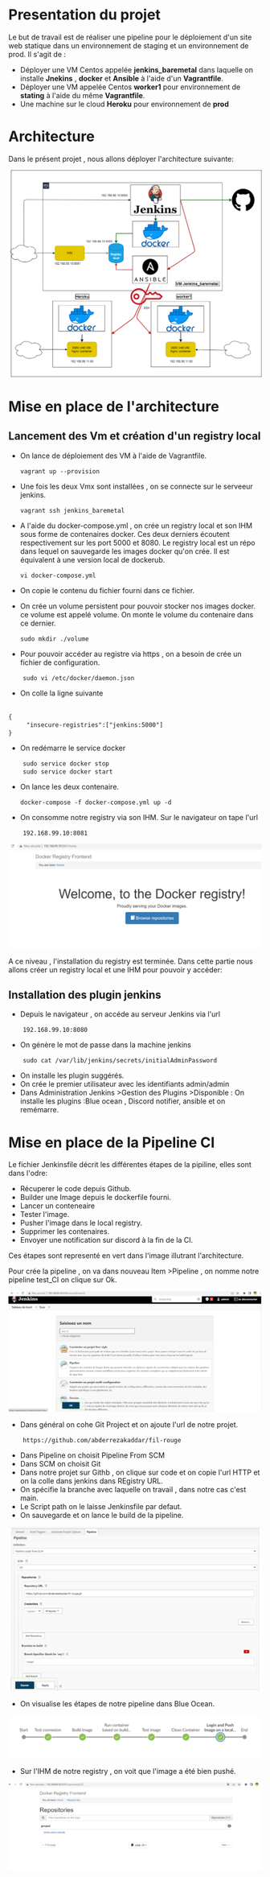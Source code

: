 # Presentation du projet 

Le but de travail est de réaliser une pipeline pour le déploiement d'un site web statique dans un environnement de staging et un environnement de prod. Il s'agit de :

- Déployer une VM Centos appelée **jenkins_baremetal**  dans laquelle on installe **Jnekins** , **docker** et **Ansible** à l'aide d'un **Vagrantfile**. 
- Déployer une VM appelée Centos **worker1** pour environnement de **stating** à l'aide du même **Vagrantfile**.
- Une machine sur le cloud **Heroku** pour environnement de **prod** 

# Architecture

Dans le présent projet , nous allons déployer l'architecture suivante:


![Architecture](/Images/architecture.png "Architecture")


# Mise en place de l'architecture

## Lancement des Vm et création d'un registry local

- On lance de déploiement des VM à l'aide de Vagrantfile.
     ```
    vagrant up --provision
    ``` 
- Une fois les deux Vmx sont installées , on se connecte sur le serveeur jenkins.
  
    ```
    vagrant ssh jenkins_baremetal
    ```
- A l'aide du docker-compose.yml , on crée un registry local et son IHM sous forme de contenaires docker. Ces deux derniers écoutent respectivement sur les port 5000 et 8080. Le registry local est un répo dans lequel on sauvegarde les images docker qu'on crée. Il est équivalent à une version local de dockerub.

     ```
    vi docker-compose.yml
    ```
- On copie le contenu du fichier fourni dans ce fichier.
- On crée un volume persistent pour pouvoir stocker nos images docker. ce volume est appelé volume. On monte le volume du contenaire dans ce dernier.

    ```
    sudo mkdir ./volume
    ```
- Pour pouvoir accéder au registre via https , on a besoin de crée un fichier de configuration.
  
```
    sudo vi /etc/docker/daemon.json
```
- On colle la ligne suivante 

```
    
{
     "insecure-registries":["jenkins:5000"]
}
```
- On redémarre le service docker

```
    sudo service docker stop
    sudo service docker start
```


- On lance les deux contenaire.
  
    ```
    docker-compose -f docker-compose.yml up -d
    ```
-  On consomme notre registry via son IHM. Sur le navigateur on tape l'url 

```
    192.168.99.10:8081
```

![local_registry](/Images/local_registry.PNG "local_registry")



A ce niveau , l'installation du registry est terminée.
Dans cette partie nous allons créer un registry local et une IHM pour pouvoir y accéder:

## Installation des plugin jenkins 

- Depuis le navigateur , on accéde au serveur Jenkins via l'url 

```
    192.168.99.10:8080
```
- On génère le mot de passe dans la machine jenkins

```
    sudo cat /var/lib/jenkins/secrets/initialAdminPassword
```
- On installe les plugin suggérés.
- On crée le premier utilisateur avec les identifiants admin/admin
- Dans Administration Jenkins >Gestion des Plugins >Disponible :  On installe les plugins :Blue ocean , Discord notifier, ansible et on remémarre.

# Mise en place de la Pipeline CI

Le fichier Jenkinsfile décrit les différentes étapes de la pipiline, elles sont dans l'odre:

- Récuperer le code depuis Github.
- Builder une Image depuis le dockerfile fourni.
- Lancer un conteneaire
- Tester l'image.
- Pusher l'image dans le local registry.
- Supprimer les contenaires. 
- Envoyer une notification sur discord à la fin de la CI.

Ces étapes sont representé en vert dans l'image illutrant l'architecture.

Pour crée la pipeline , on va dans nouveau Item >Pipeline , on nomme notre pipeline test_CI on clique sur Ok.

![name_pipeline](/Images/name_pipeline.PNG "name_pipeline")

- Dans général on cohe Git Project et on ajoute l'url de notre projet.

```
    https://github.com/abderrezakaddar/fil-rouge
```
- Dans Pipeline on choisit Pipeline From SCM
- Dans SCM on choisit Git
- Dans notre projet sur Githb , on clique sur code et on copie l'url HTTP et on la colle dans jenkins dans REgistry URL.
- On spécifie la branche avec laquelle on travail , dans notre cas c'est main.
- Le Script path on le laisse Jenkinsfile par defaut.
- On sauvegarde et on lance le build de la pipeline.

![pipelineCI](/Images/pipelineCI.PNG "pipelineCI")

- On visualise les étapes de notre pipeline dans Blue Ocean.

![pipelineCI01](/Images/pipelineCI01.PNG "pipelineCI01")

- Sur l'IHM de notre registry , on voit que l'image a été bien pushé.

![plocal_registryCI](/Images/local_registryCI.PNG "local_registryCI")